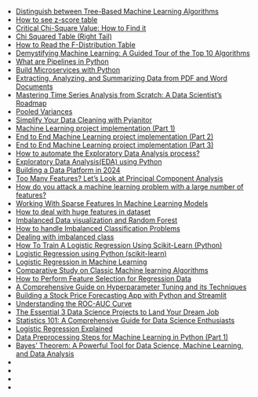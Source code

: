 - [Distinguish between Tree-Based Machine Learning Algorithms](https://www.analyticsvidhya.com/blog/2021/04/distinguish-between-tree-based-machine-learning-algorithms/)
- [How to see z-score table](https://byjus.com/maths/z-score-table/)
- [Critical Chi-Square Value: How to Find it](https://www.statisticshowto.com/how-to-find-a-critical-chi-square-value/)
- [Chi Squared Table (Right Tail)](https://www.statisticshowto.com/tables/chi-squared-table-right-tail/)
- [How to Read the F-Distribution Table](https://www.statology.org/how-to-read-the-f-distribution-table/)
- [Demystifying Machine Learning: A Guided Tour of the Top 10 Algorithms](https://deasadiqbal.medium.com/demystifying-machine-learning-a-guided-tour-of-the-top-10-algorithms-3fee19d6c2a8)
- [What are Pipelines in Python](https://medium.com/@ayush-thakur02/wait-what-are-pipelines-in-python-628f4b5021fd)
- [Build Microservices with Python](https://blog.devgenius.io/build-microservices-with-python-63fd35fa3baa)
- [Extracting, Analyzing, and Summarizing Data from PDF and Word Documents](https://levelup.gitconnected.com/complete-guide-to-extracting-analyzing-and-summarizing-data-from-pdf-and-word-documents-b66bba390992)
- [Mastering Time Series Analysis from Scratch: A Data Scientist’s Roadmap](https://levelup.gitconnected.com/mastering-time-series-analysis-from-scratch-a-data-scientists-roadmap-437ff673df72)
- [Pooled Variances](https://online.stat.psu.edu/stat500/lesson/7/7.3/7.3.1/7.3.1.1)
- [Simplify Your Data Cleaning with Pyjanitor](https://pravash-techie.medium.com/python-simplify-your-data-cleaning-with-pyjanitor-79176e9ee586)
- [Machine Learning project implementation (Part 1)](https://medium.datadriveninvestor.com/end-to-end-machine-learning-project-implementation-part-1-980162aea228)
- [End to End Machine Learning project implementation (Part 2)](https://medium.datadriveninvestor.com/end-to-end-machine-learning-project-implementation-part-2-d7ed2a12e5e0)
- [End to End Machine Learning project implementation (Part 3)](https://medium.datadriveninvestor.com/end-to-end-machine-learning-project-implementation-part-3-67c4ecaed2fe)
- [How to automate the Exploratory Data Analysis process?](https://medium.datadriveninvestor.com/how-to-automate-exploratory-data-analysis-a368678c8f04)
- [Exploratory Data Analysis(EDA) using Python](https://medium.com/@navamisunil174/exploratory-data-analysis-of-breast-cancer-survival-prediction-dataset-c423e4137e38)
- [Building a Data Platform in 2024](https://towardsdatascience.com/building-a-data-platform-in-2024-d63c736cccef)
- [Too Many Features? Let’s Look at Principal Component Analysis](https://towardsdatascience.com/too-many-features-lets-look-at-principal-component-analysis-62504b791ae9)
- [How do you attack a machine learning problem with a large number of features?](https://sebastianraschka.com/faq/docs/large-num-features.html)
- [Working With Sparse Features In Machine Learning Models](https://www.kdnuggets.com/2021/01/sparse-features-machine-learning-models.html)
- [How to deal with huge features in dataset](https://www.kaggle.com/discussions/questions-and-answers/213836)
- [Imbalanced Data visualization and Random Forest](https://medium.com/@smollaha/imbalanced-data-visualization-and-random-forest-25cbff51f711)
- [How to handle Imbalanced Classification Problems](https://www.analyticsvidhya.com/blog/2017/03/imbalanced-data-classification/)
- [Dealing with imbalanced class](https://www.kaggle.com/code/manishkc06/dealing-with-imbalanced-class)
- [How To Train A Logistic Regression Using Scikit-Learn (Python)](https://forecastegy.com/posts/train-logistic-regression-scikit-learn-python/)
- [Logistic Regression using Python (scikit-learn)](https://towardsdatascience.com/logistic-regression-using-python-sklearn-numpy-mnist-handwriting-recognition-matplotlib-a6b31e2b166a)
- [Logistic Regression in Machine Learning](https://www.geeksforgeeks.org/understanding-logistic-regression/)
- [Comparative Study on Classic Machine learning Algorithms](https://towardsdatascience.com/comparative-study-on-classic-machine-learning-algorithms-24f9ff6ab222)
- [How to Perform Feature Selection for Regression Data](https://machinelearningmastery.com/feature-selection-for-regression-data/)
- [A Comprehensive Guide on Hyperparameter Tuning and its Techniques](https://www.analyticsvidhya.com/blog/2022/02/a-comprehensive-guide-on-hyperparameter-tuning-and-its-techniques/)
- [Building a Stock Price Forecasting App with Python and Streamlit](https://python.plainenglish.io/building-a-stock-price-forecasting-app-with-python-and-streamlit-a-step-by-step-guide-50edfe1be374)
- [Understanding the ROC-AUC Curve](https://medium.com/@msong507/understanding-the-roc-auc-curve-cc204f0b3441)
- [The Essential 3 Data Science Projects to Land Your Dream Job](https://nathanrosidi.medium.com/the-essential-3-data-science-projects-to-land-your-dream-job-4c6f8c932d67)
- [Statistics 101: A Comprehensive Guide for Data Science Enthusiasts](https://medium.com/@shahooda637/statistics-101-a-comprehensive-guide-for-data-science-enthusiasts-6199173d1256)
- [Logistic Regression Explained](https://medium.com/@msong507/logistic-regression-explained-2d1b8babe6c1)
- [Data Preprocessing Steps for Machine Learning in Python (Part 1)](https://medium.com/womenintechnology/data-preprocessing-steps-for-machine-learning-in-phyton-part-1-18009c6f1153)
- [Bayes’ Theorem: A Powerful Tool for Data Science, Machine Learning, and Data Analysis](https://levelup.gitconnected.com/bayes-theorem-a-powerful-tool-for-data-science-machine-learning-and-data-analysis-4048763585dd)
- []()
- []()
- []()
- []()
